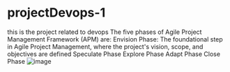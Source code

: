 # projectDevops-1
this is the project related to devops
The five phases of Agile Project Management Framework (APM) are:
Envision Phase: The foundational step in Agile Project Management, where the project's vision, scope, and objectives are defined
Speculate Phase
Explore Phase
Adapt Phase
Close Phase
![image](https://github.com/velumulaaravindreddy/projectDevops-1/assets/164578951/b50e25f2-fd68-4768-99f1-cff20d181d7c)
